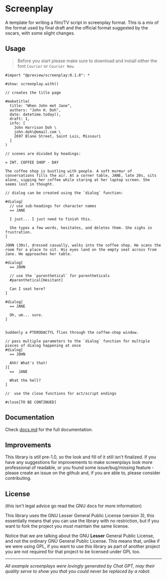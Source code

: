 # Screenplay

A template for writing a film/TV script in screenplay format. This is a mix of the format used by final draft and the official format suggested by the oscars, with some slight changes.

## Usage

> Before you start please make sure to download and install either the font `Courier` or `Courier New`.

```typ
#import "@preview/screenplay:0.1.0": *

#show: screenplay.with()

// creates the title page

#maketitle(
  title: "When John met Jane",
  authors: "John H. Doh",
  date: datetime.today(),
  draft: 1,
  info: [
    John Harrison Doh \
    john.doh\@email.com \
    2697 Blane Street, Saint Luis, Missouri
  ]
)

// scenes are divided by headings:

= INT. COFFEE SHOP - DAY

The coffee shop is bustling with people. A soft murmur of conversations fills the air. At a corner table, JANE, late 20s, sits alone, sipping her coffee while staring at her laptop screen. She seems lost in thought.

// dialog can be created using the `dialog` function:

#dialog[
  // use sub-headings for character names
  == JANE

  I just... I just need to finish this.

  She types a few words, hesitates, and deletes them. She sighs in frustration.
]

JOHN (30s), dressed casually, walks into the coffee shop. He scans the room for a place to sit. His eyes land on the empty seat across from Jane. He approaches her table.

#dialog[
  == JOHN

  // use the `parenthetical` for parentheticals
  #parenthetical[Hesitant]

  Can I seat here?
]

#dialog[
  == JANE

  Oh, um... sure.
]


Suddenly a PTERODACTYL flies through the coffee-shop window.

// pass multiple parameters to the `dialog` function for multiple pieces of dialog happening at once
#dialog[
  == JOHN

  Ahh! What's that!
][
  ==  JANE

  What the hell?
]

//  use the close functions for act/script endings

#close[TO BE CONTINUED]
```

## Documentation

Check [docs.md](docs.md) for the full documentation.

## Improvements

This library is still pre-1.0, so the look and fill of it still isn't finalized. If you have any suggestions for improvements to make screenplays look more professional of readable, or you found some issue/bug/missing feature - please create an issue on the github and, if you are able to, please consider contributing.

## License

(this isn't legal advice go read the GNU docs for more information)

This library uses the GNU Lesser General Public License (version 3), this essentially means that you can use the library with no restriction, but if you want to fork the project you must maintain the same license.

Notice that we are talking about the GNU **Lesser** General Public License, and not the ordinary GNU General Public License. This means that, unlike if we were using GPL, if you want to use this library as part of another project you are not required for that project to be licensed under GPL too.


---

_All example screenplays were lovingly generated by Chat GPT, may their quality serve to show you that you could never be replaced by a robot._
